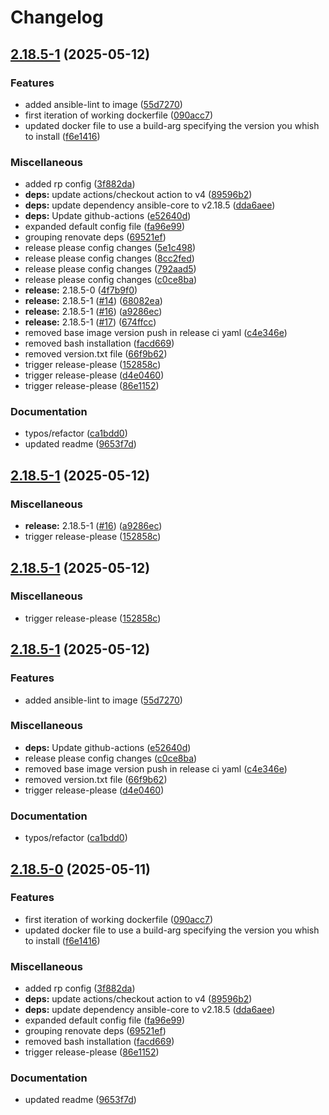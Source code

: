 # Changelog

## [2.18.5-1](https://github.com/andygodish/containerized-ansible/compare/v2.18.5-1...v2.18.5-1) (2025-05-12)


### Features

* added ansible-lint to image ([55d7270](https://github.com/andygodish/containerized-ansible/commit/55d727062ca71d30b4ae7a7aad90c0c7d7691fc8))
* first iteration of working dockerfile ([090acc7](https://github.com/andygodish/containerized-ansible/commit/090acc7fed1d48f97e4d1d14b05542fbd5ca131d))
* updated docker file to use a build-arg specifying the version you whish to install ([f6e1416](https://github.com/andygodish/containerized-ansible/commit/f6e1416c21e27c781db264f632ba13dda0682f32))


### Miscellaneous

* added rp config ([3f882da](https://github.com/andygodish/containerized-ansible/commit/3f882da558d8051fa6569def11baaa7ce0230450))
* **deps:** update actions/checkout action to v4 ([89596b2](https://github.com/andygodish/containerized-ansible/commit/89596b26add578ffba1597c8e1ee4515ae750434))
* **deps:** update dependency ansible-core to v2.18.5 ([dda6aee](https://github.com/andygodish/containerized-ansible/commit/dda6aeedcda533ea7c6662c9f51d2fd462c5103c))
* **deps:** Update github-actions ([e52640d](https://github.com/andygodish/containerized-ansible/commit/e52640df9838fe3e9200ef987758271a3fbb9222))
* expanded default config file ([fa96e99](https://github.com/andygodish/containerized-ansible/commit/fa96e99559ff2ca155994cd2eea350753c8a5345))
* grouping renovate deps ([69521ef](https://github.com/andygodish/containerized-ansible/commit/69521ef9eeb760523ba52d807806af428e1dc38c))
* release please config changes ([5e1c498](https://github.com/andygodish/containerized-ansible/commit/5e1c4985100aa5c5359f6891e708883190638bf9))
* release please config changes ([8cc2fed](https://github.com/andygodish/containerized-ansible/commit/8cc2fed83fa51c677bffeec2effa6ad8e5df295c))
* release please config changes ([792aad5](https://github.com/andygodish/containerized-ansible/commit/792aad5ced875d29ff0495c24fa6510ef28575a4))
* release please config changes ([c0ce8ba](https://github.com/andygodish/containerized-ansible/commit/c0ce8bae315de8b4ad04d982afc7978709fa5375))
* **release:** 2.18.5-0 ([4f7b9f0](https://github.com/andygodish/containerized-ansible/commit/4f7b9f05d7fc1a6d762012757b6d1fc8ccf4f797))
* **release:** 2.18.5-1 ([#14](https://github.com/andygodish/containerized-ansible/issues/14)) ([68082ea](https://github.com/andygodish/containerized-ansible/commit/68082ea72991569e205f7b08f7fcde4e473b8683))
* **release:** 2.18.5-1 ([#16](https://github.com/andygodish/containerized-ansible/issues/16)) ([a9286ec](https://github.com/andygodish/containerized-ansible/commit/a9286ec626631ba5dd1a1d37cbac9ca7a87f83ec))
* **release:** 2.18.5-1 ([#17](https://github.com/andygodish/containerized-ansible/issues/17)) ([674ffcc](https://github.com/andygodish/containerized-ansible/commit/674ffcce371d10db792b7f55cba7f0b1db56804e))
* removed base image version push in release ci yaml ([c4e346e](https://github.com/andygodish/containerized-ansible/commit/c4e346e83dfd1ee1bf077f7c9bc73aa2a5c222bb))
* removed bash installation ([facd669](https://github.com/andygodish/containerized-ansible/commit/facd669e2a6e5114b190d27bcd5b26bf33989bfc))
* removed version.txt file ([66f9b62](https://github.com/andygodish/containerized-ansible/commit/66f9b62c9cbc877d21c93e09edb855127a0e560b))
* trigger release-please ([152858c](https://github.com/andygodish/containerized-ansible/commit/152858ce464ed1b7b7a9a362674a6a40f369ffce))
* trigger release-please ([d4e0460](https://github.com/andygodish/containerized-ansible/commit/d4e046073bcfcb4e286ef988d4c9107c63797574))
* trigger release-please ([86e1152](https://github.com/andygodish/containerized-ansible/commit/86e1152b74833b8ef0910aaf65be3df042dc2d7f))


### Documentation

* typos/refactor ([ca1bdd0](https://github.com/andygodish/containerized-ansible/commit/ca1bdd0e8198ac46cdb4ef12cba30a5dc62b6d4c))
* updated readme ([9653f7d](https://github.com/andygodish/containerized-ansible/commit/9653f7dab4bf83b78b731db5416fe997a764a175))

## [2.18.5-1](https://github.com/andygodish/containerized-ansible/compare/v2.18.5-1...v2.18.5-1) (2025-05-12)


### Miscellaneous

* **release:** 2.18.5-1 ([#16](https://github.com/andygodish/containerized-ansible/issues/16)) ([a9286ec](https://github.com/andygodish/containerized-ansible/commit/a9286ec626631ba5dd1a1d37cbac9ca7a87f83ec))
* trigger release-please ([152858c](https://github.com/andygodish/containerized-ansible/commit/152858ce464ed1b7b7a9a362674a6a40f369ffce))

## [2.18.5-1](https://github.com/andygodish/containerized-ansible/compare/v2.18.5-1...v2.18.5-1) (2025-05-12)


### Miscellaneous

* trigger release-please ([152858c](https://github.com/andygodish/containerized-ansible/commit/152858ce464ed1b7b7a9a362674a6a40f369ffce))

## [2.18.5-1](https://github.com/andygodish/containerized-ansible/compare/v2.18.5-0...v2.18.5-1) (2025-05-12)


### Features

* added ansible-lint to image ([55d7270](https://github.com/andygodish/containerized-ansible/commit/55d727062ca71d30b4ae7a7aad90c0c7d7691fc8))


### Miscellaneous

* **deps:** Update github-actions ([e52640d](https://github.com/andygodish/containerized-ansible/commit/e52640df9838fe3e9200ef987758271a3fbb9222))
* release please config changes ([c0ce8ba](https://github.com/andygodish/containerized-ansible/commit/c0ce8bae315de8b4ad04d982afc7978709fa5375))
* removed base image version push in release ci yaml ([c4e346e](https://github.com/andygodish/containerized-ansible/commit/c4e346e83dfd1ee1bf077f7c9bc73aa2a5c222bb))
* removed version.txt file ([66f9b62](https://github.com/andygodish/containerized-ansible/commit/66f9b62c9cbc877d21c93e09edb855127a0e560b))
* trigger release-please ([d4e0460](https://github.com/andygodish/containerized-ansible/commit/d4e046073bcfcb4e286ef988d4c9107c63797574))


### Documentation

* typos/refactor ([ca1bdd0](https://github.com/andygodish/containerized-ansible/commit/ca1bdd0e8198ac46cdb4ef12cba30a5dc62b6d4c))

## [2.18.5-0](https://github.com/andygodish/containerized-ansible/compare/v2.18.5-0...v2.18.5-0) (2025-05-11)


### Features

* first iteration of working dockerfile ([090acc7](https://github.com/andygodish/containerized-ansible/commit/090acc7fed1d48f97e4d1d14b05542fbd5ca131d))
* updated docker file to use a build-arg specifying the version you whish to install ([f6e1416](https://github.com/andygodish/containerized-ansible/commit/f6e1416c21e27c781db264f632ba13dda0682f32))


### Miscellaneous

* added rp config ([3f882da](https://github.com/andygodish/containerized-ansible/commit/3f882da558d8051fa6569def11baaa7ce0230450))
* **deps:** update actions/checkout action to v4 ([89596b2](https://github.com/andygodish/containerized-ansible/commit/89596b26add578ffba1597c8e1ee4515ae750434))
* **deps:** update dependency ansible-core to v2.18.5 ([dda6aee](https://github.com/andygodish/containerized-ansible/commit/dda6aeedcda533ea7c6662c9f51d2fd462c5103c))
* expanded default config file ([fa96e99](https://github.com/andygodish/containerized-ansible/commit/fa96e99559ff2ca155994cd2eea350753c8a5345))
* grouping renovate deps ([69521ef](https://github.com/andygodish/containerized-ansible/commit/69521ef9eeb760523ba52d807806af428e1dc38c))
* removed bash installation ([facd669](https://github.com/andygodish/containerized-ansible/commit/facd669e2a6e5114b190d27bcd5b26bf33989bfc))
* trigger release-please ([86e1152](https://github.com/andygodish/containerized-ansible/commit/86e1152b74833b8ef0910aaf65be3df042dc2d7f))


### Documentation

* updated readme ([9653f7d](https://github.com/andygodish/containerized-ansible/commit/9653f7dab4bf83b78b731db5416fe997a764a175))
